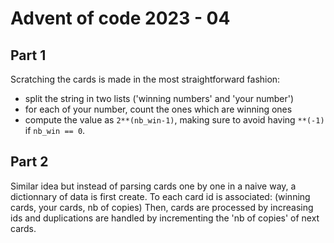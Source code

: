 # Advent of code 2023 - 04

## Part 1

Scratching the cards is made in the most straightforward fashion:
* split the string in two lists ('winning numbers' and 'your number')
* for each of your number, count the ones which are winning ones
* compute the value as `2**(nb_win-1)`, making sure to avoid having `**(-1)` if `nb_win == 0`.

## Part 2

Similar idea but instead of parsing cards one by one in a naive way, a dictionnary of data is first create.
To each card id is associated: (winning cards, your cards, nb of copies)
Then, cards are processed by increasing ids and duplications are handled by incrementing the 'nb of copies' of next cards.
